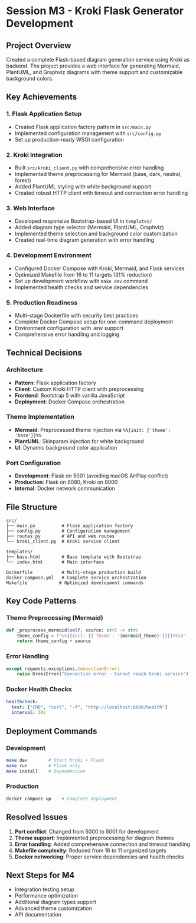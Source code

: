 # Session M3 - Kroki Flask Generator Development

## Project Overview
Created a complete Flask-based diagram generation service using Kroki as backend. The project provides a web interface for generating Mermaid, PlantUML, and Graphviz diagrams with theme support and customizable background colors.

## Key Achievements

### 1. Flask Application Setup
- Created Flask application factory pattern in `src/main.py`
- Implemented configuration management with `src/config.py`
- Set up production-ready WSGI configuration

### 2. Kroki Integration
- Built `src/kroki_client.py` with comprehensive error handling
- Implemented theme preprocessing for Mermaid (base, dark, neutral, forest)
- Added PlantUML styling with white background support
- Created robust HTTP client with timeout and connection error handling

### 3. Web Interface
- Developed responsive Bootstrap-based UI in `templates/`
- Added diagram type selector (Mermaid, PlantUML, Graphviz)
- Implemented theme selection and background color customization
- Created real-time diagram generation with error handling

### 4. Development Environment
- Configured Docker Compose with Kroki, Mermaid, and Flask services
- Optimized Makefile from 16 to 11 targets (31% reduction)
- Set up development workflow with `make dev` command
- Implemented health checks and service dependencies

### 5. Production Readiness
- Multi-stage Dockerfile with security best practices
- Complete Docker Compose setup for one-command deployment
- Environment configuration with .env support
- Comprehensive error handling and logging

## Technical Decisions

### Architecture
- **Pattern**: Flask application factory
- **Client**: Custom Kroki HTTP client with preprocessing
- **Frontend**: Bootstrap 5 with vanilla JavaScript
- **Deployment**: Docker Compose orchestration

### Theme Implementation
- **Mermaid**: Preprocessed theme injection via `%%{init: {'theme': 'base'}}%%`
- **PlantUML**: Skinparam injection for white background
- **UI**: Dynamic background color application

### Port Configuration
- **Development**: Flask on 5001 (avoiding macOS AirPlay conflict)
- **Production**: Flask on 8080, Kroki on 8000
- **Internal**: Docker network communication

## File Structure
```
src/
├── main.py          # Flask application factory
├── config.py        # Configuration management
├── routes.py        # API and web routes
└── kroki_client.py  # Kroki service client

templates/
├── base.html        # Base template with Bootstrap
└── index.html       # Main interface

Dockerfile           # Multi-stage production build
docker-compose.yml   # Complete service orchestration
Makefile            # Optimized development commands
```

## Key Code Patterns

### Theme Preprocessing (Mermaid)
```python
def _preprocess_mermaid(self, source: str) -> str:
    theme_config = f"%%{{init: {{'theme': '{mermaid_theme}'}}}}%%\n"
    return theme_config + source
```

### Error Handling
```python
except requests.exceptions.ConnectionError:
    raise KrokiError("Connection error - Cannot reach Kroki service")
```

### Docker Health Checks
```yaml
healthcheck:
  test: ["CMD", "curl", "-f", "http://localhost:8000/health"]
  interval: 30s
```

## Deployment Commands

### Development
```bash
make dev        # Start Kroki + Flask
make run        # Flask only
make install    # Dependencies
```

### Production
```bash
docker compose up    # Complete deployment
```

## Resolved Issues
1. **Port conflict**: Changed from 5000 to 5001 for development
2. **Theme support**: Implemented preprocessing for diagram themes
3. **Error handling**: Added comprehensive connection and timeout handling
4. **Makefile complexity**: Reduced from 16 to 11 organized targets
5. **Docker networking**: Proper service dependencies and health checks

## Next Steps for M4
- Integration testing setup
- Performance optimization
- Additional diagram types support
- Advanced theme customization
- API documentation